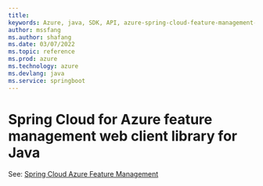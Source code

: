 ```yaml
---
title: 
keywords: Azure, java, SDK, API, azure-spring-cloud-feature-management-web, springboot
author: mssfang
ms.author: shafang
ms.date: 03/07/2022
ms.topic: reference
ms.prod: azure
ms.technology: azure
ms.devlang: java
ms.service: springboot
---
```

# Spring Cloud for Azure feature management web client library for Java

See: [Spring Cloud Azure Feature Management](https://github.com/Azure/azure-sdk-for-java/tree/main/sdk/appconfiguration/azure-spring-cloud-feature-management)
